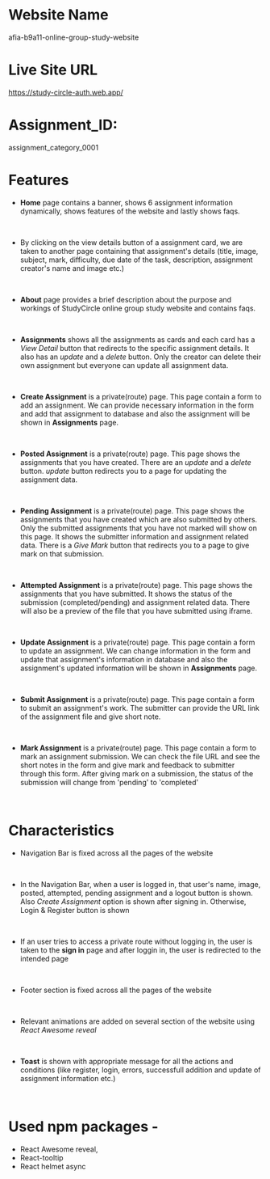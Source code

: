 # Website Name
afia-b9a11-online-group-study-website

# Live Site URL
https://study-circle-auth.web.app/

# Assignment_ID: 
assignment_category_0001

# Features
* **Home** page contains a banner, shows 6 assignment information dynamically, shows features of the website and lastly shows faqs.
<br>

* By clicking on the view details button of a assignment card, we are taken to another page containing that assignment's details (title, image, subject, mark, difficulty, due date of the task, description, assignment creator's name and image etc.)
<br>

* **About** page provides a brief description about the purpose and workings of StudyCircle online group study website and contains faqs.
<br>

* **Assignments** shows all the assignments as cards and each card has a *View Detail* button that redirects to the specific assignment details. It also has an *update* and a *delete* button. Only the creator can delete their own assignment but everyone can update all assignment data.
<br>

* **Create Assignment** is a private(route) page. This page contain a form to add an assignment. We can provide necessary information in the form and add that assignment to database and also the assignment will be shown in **Assignments** page.
<br>

* **Posted Assignment** is a private(route) page. This page shows the assignments that you have created. There are an *update* and a *delete* button. *update* button redirects you to a page for updating the assignment data.
<br>

* **Pending Assignment** is a private(route) page. This page shows the assignments that you have created which are also submitted by others. Only the submitted assignments that you have not marked will show on this page. It shows the submitter information and assignment related data. There is a *Give Mark* button that redirects you to a page to give mark on that submission.
<br>

* **Attempted Assignment** is a private(route) page. This page shows the assignments that you have submitted. It shows the status of the submission (completed/pending) and assignment related data. There will also be a preview of the file that you have submitted using iframe.
<br>

* **Update Assignment** is a private(route) page. This page contain a form to update an assignment. We can change information in the form and update that assignment's information in database and also the assignment's updated information will be shown in **Assignments** page.
<br>

* **Submit Assignment** is a private(route) page. This page contain a form to submit an assignment's work. The submitter can provide the URL link of the assignment file and give short note.
<br>

* **Mark Assignment** is a private(route) page. This page contain a form to mark an assignment submission. We can check the file URL and see the short notes in the form and give mark and feedback to submitter through this form.
After giving mark on a submission, the status of the submission will change from 'pending' to 'completed'
<br>

# Characteristics
* Navigation Bar is fixed across all the pages of the website
<br>

* In the Navigation Bar, when a user is logged in, that user's name, image, posted, attempted, pending assignment and a logout button is shown. Also *Create Assignment* option is shown after signing in. Otherwise, Login & Register button is shown
<br>

* If an user tries to access a private route without logging in, the user is taken to the **sign in** page and after loggin in, the user is redirected to the intended page
<br>

* Footer section is fixed across all the pages of the website
<br>

* Relevant animations are added on several section of the website using *React Awesome reveal*
<br>

* **Toast** is shown with appropriate message for all the actions and conditions (like register, login, errors, successfull addition and update of assignment information etc.)
<br>


# Used npm packages -
* React Awesome reveal,
* React-tooltip
* React helmet async

